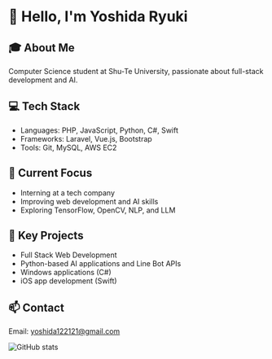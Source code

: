 # 👋 Hello, I'm Yoshida Ryuki

## 🎓 About Me
Computer Science student at Shu-Te University, passionate about full-stack development and AI.

## 💻 Tech Stack
- Languages: PHP, JavaScript, Python, C#, Swift
- Frameworks: Laravel, Vue.js, Bootstrap
- Tools: Git, MySQL, AWS EC2

## 🚀 Current Focus
- Interning at a tech company
- Improving web development and AI skills
- Exploring TensorFlow, OpenCV, NLP, and LLM

## 🎯 Key Projects
- Full Stack Web Development
- Python-based AI applications and Line Bot APIs
- Windows applications (C#)
- iOS app development (Swift)

## 📫 Contact
Email: yoshida122121@gmail.com

![GitHub stats](https://github-readme-stats.vercel.app/api?username=ryuki0724&show_icons=true&theme=radical)
